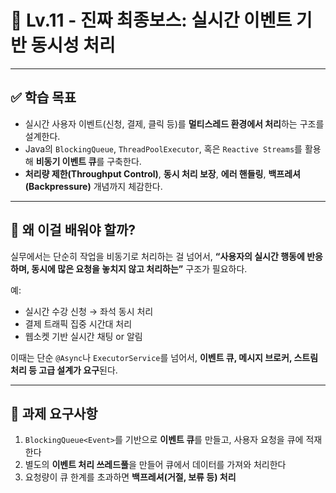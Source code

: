 # 🧵 Lv.11 - 진짜 최종보스: 실시간 이벤트 기반 동시성 처리

---

## ✅ 학습 목표

- 실시간 사용자 이벤트(신청, 결제, 클릭 등)를 **멀티스레드 환경에서 처리**하는 구조를 설계한다.
- Java의 `BlockingQueue`, `ThreadPoolExecutor`, 혹은 `Reactive Streams`를 활용해 **비동기 이벤트 큐**를 구축한다.
- **처리량 제한(Throughput Control)**, **동시 처리 보장**, **에러 핸들링**, **백프레셔(Backpressure)** 개념까지 체감한다.

---

## 🤔 왜 이걸 배워야 할까?

실무에서는 단순히 작업을 비동기로 처리하는 걸 넘어서,
**“사용자의 실시간 행동에 반응하며, 동시에 많은 요청을 놓치지 않고 처리하는”** 구조가 필요하다.

예:
- 실시간 수강 신청 → 좌석 동시 처리
- 결제 트래픽 집중 시간대 처리
- 웹소켓 기반 실시간 채팅 or 알림

이때는 단순 `@Async`나 `ExecutorService`를 넘어서,
**이벤트 큐, 메시지 브로커, 스트림 처리 등 고급 설계가 요구**된다.

---

## 📌 과제 요구사항

1. `BlockingQueue<Event>`를 기반으로 **이벤트 큐**를 만들고, 사용자 요청을 큐에 적재한다
2. 별도의 **이벤트 처리 쓰레드풀**을 만들어 큐에서 데이터를 가져와 처리한다
3. 요청량이 큐 한계를 초과하면 **백프레셔(거절, 보류 등) 처리**

